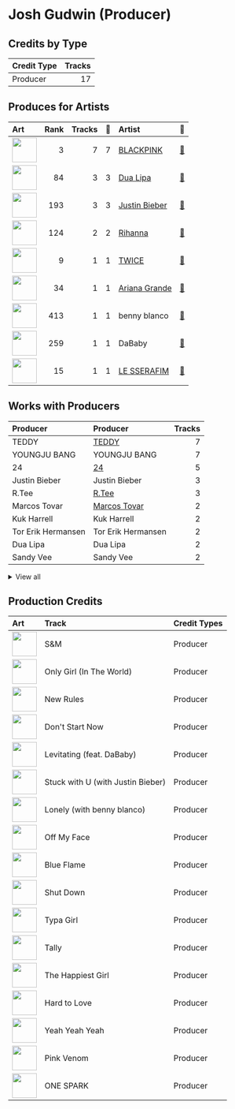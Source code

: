 # Josh Gudwin (Producer)

## Credits by Type

| Credit Type | Tracks |
|:---|---:|
| Producer | 17 |

## Produces for Artists

| Art | Rank | Tracks | 💚 | Artist | 🔗 |
|:---|---:|---:|---:|:---|:---|
| <img src="https://i.scdn.co/image/ab6761610000e5ebc9690bc711d04b3d4fd4b87c" alt="" width="50" /> | 3 | 7 | 7 | [BLACKPINK](../../artists/blackpink/overview.md) | [🔗](https://open.spotify.com/artist/41MozSoPIsD1dJM0CLPjZF) |
| <img src="https://i.scdn.co/image/ab6761610000e5eb0c68f6c95232e716f0abee8d" alt="" width="50" /> | 84 | 3 | 3 | [Dua Lipa](../../artists/dua_lipa/overview.md) | [🔗](https://open.spotify.com/artist/6M2wZ9GZgrQXHCFfjv46we) |
| <img src="https://i.scdn.co/image/ab6761610000e5eb8ae7f2aaa9817a704a87ea36" alt="" width="50" /> | 193 | 3 | 3 | [Justin Bieber](../../artists/justin_bieber/overview.md) | [🔗](https://open.spotify.com/artist/1uNFoZAHBGtllmzznpCI3s) |
| <img src="https://i.scdn.co/image/ab6761610000e5eb99e4fca7c0b7cb166d915789" alt="" width="50" /> | 124 | 2 | 2 | [Rihanna](../../artists/rihanna/overview.md) | [🔗](https://open.spotify.com/artist/5pKCCKE2ajJHZ9KAiaK11H) |
| <img src="https://i.scdn.co/image/ab6761610000e5eb0c6952f39ba680489149a54c" alt="" width="50" /> | 9 | 1 | 1 | [TWICE](../../artists/twice/overview.md) | [🔗](https://open.spotify.com/artist/7n2Ycct7Beij7Dj7meI4X0) |
| <img src="https://i.scdn.co/image/ab6761610000e5eb40b5c07ab77b6b1a9075fdc0" alt="" width="50" /> | 34 | 1 | 1 | [Ariana Grande](../../artists/ariana_grande/overview.md) | [🔗](https://open.spotify.com/artist/66CXWjxzNUsdJxJ2JdwvnR) |
| <img src="https://i.scdn.co/image/ab6761610000e5eb860c37890942e05e58c19372" alt="" width="50" /> | 413 | 1 | 1 | benny blanco | [🔗](https://open.spotify.com/artist/5CiGnKThu5ctn9pBxv7DGa) |
| <img src="https://i.scdn.co/image/ab6761610000e5eb0da5cd9354d458143258879a" alt="" width="50" /> | 259 | 1 | 1 | DaBaby | [🔗](https://open.spotify.com/artist/4r63FhuTkUYltbVAg5TQnk) |
| <img src="https://i.scdn.co/image/ab6761610000e5eb73f96bdf146d008680149954" alt="" width="50" /> | 15 | 1 | 1 | [LE SSERAFIM](../../artists/le_sserafim/overview.md) | [🔗](https://open.spotify.com/artist/4SpbR6yFEvexJuaBpgAU5p) |

## Works with Producers

| Producer | Producer | Tracks |
|:---|:---|---:|
| TEDDY | [TEDDY](../teddy/overview.md) | 7 |
| YOUNGJU BANG | YOUNGJU BANG | 7 |
| 24 | [24](../24/overview.md) | 5 |
| Justin Bieber | Justin Bieber | 3 |
| R.Tee | [R.Tee](../r_tee/overview.md) | 3 |
| Marcos Tovar | [Marcos Tovar](../marcos_tovar/overview.md) | 2 |
| Kuk Harrell | Kuk Harrell | 2 |
| Tor Erik Hermansen | Tor Erik Hermansen | 2 |
| Dua Lipa | Dua Lipa | 2 |
| Sandy Vee | Sandy Vee | 2 |


<details>
<summary>View all</summary>

| Producer | Producer | Tracks |
|:---|:---|---:|
| Caroline Ailin | Caroline Ailin | 2 |
| Ian Kirkpatrick | Ian Kirkpatrick | 2 |
| IDO | IDO | 2 |
| Miles Walker | Miles Walker | 2 |
| Sandy Wilhelm | Sandy Wilhelm | 2 |
| Stargate | Stargate | 2 |
| Mikkel Storleer Eriksen | [Mikkel Storleer Eriksen](../mikkel_storleer_eriksen/overview.md) | 2 |
| Freddy Wexler | Freddy Wexler | 2 |
| Danny Chung | Danny Chung | 2 |
| Emily Warren | Emily Warren | 2 |
| Phil Tan | [Phil Tan](../phil_tan/overview.md) | 2 |
| Gian Stone | Gian Stone | 1 |
| KUSH | KUSH | 1 |
| 임찬미 | 임찬미 (Kim, Chan-mi) | 1 |
| Ariana Grande | [Ariana Grande](../ariana_grande/overview.md) | 1 |
| Lionel Crasta | Lionel Crasta | 1 |
| 전부연 | 전부연 (Jeon, Bu-yeon) | 1 |
| Stephen Kozmeniuk | Stephen Kozmeniuk | 1 |
| Devin Nakao | Devin Nakao | 1 |
| David Phelan | David Phelan | 1 |
| JISOO | JISOO | 1 |
| Lorna Blackwood | Lorna Blackwood | 1 |
| Max Wolfgang | Max Wolfgang | 1 |
| Clarence Coffee Jr. | Clarence Coffee Jr. | 1 |
| Bekuh BOOM | [Bekuh BOOM](../bekuh_boom/overview.md) | 1 |
| Vince | Vince | 1 |
| Crystal Nicole | Crystal Nicole | 1 |
| HUH YUNJIN | HUH YUNJIN | 1 |
| Tia Scola | Tia Scola | 1 |
| Caroline Gerd Gustavsson | Caroline Gerd Gustavsson | 1 |
| 이우현 | 이우현 (Lee, Woo-hyun) | 1 |
| Alex Oriet | Alex Oriet | 1 |
| 13 | 13 | 1 |
| 김채원 | 김채원 (Kim, Chae-won) | 1 |
| Dominsuk | Dominsuk | 1 |
| Veronika Bozeman | Veronika Bozeman | 1 |
| 심은지 | [심은지 (Sim, Eunjee)](../심은지_(sim,_eunjee)/overview.md) | 1 |
| Kyler Niko | Kyler Niko | 1 |
| Willy Moon | Willy Moon | 1 |
| 서은일 | 서은일 (Seo, Eun-il) | 1 |
| SCORE | [SCORE](../score/overview.md) | 1 |
| Matt Snell | Matt Snell | 1 |
| DaBaby | DaBaby | 1 |
| 황민희 | 황민희 (Hwang, Min-hee) | 1 |
| Paulina Cerrilla | Paulina Cerrilla | 1 |
| 구혜진 | [구혜진 (Gu, Hye-jin)](../구혜진_(gu,_hye-jin)/overview.md) | 1 |
| Whitney Phillips | Whitney Phillips | 1 |
| Ronnie Icon | Ronnie Icon | 1 |
| Paro | Paro | 1 |
| 김인형 | 김인형 (Kim, In Hyung) | 1 |
| earattack | [earattack](../earattack/overview.md) | 1 |
| Skyler Stonestreet | Skyler Stonestreet | 1 |
| Drew Jurecka | Drew Jurecka | 1 |
| 이연수 | 이연수 (Lee, Yeon-soo) | 1 |
| 김병석 | [김병석 (Kim, Byung-seok)](../김병석_(kim,_byung-seok)/overview.md) | 1 |
| Bianca Atterberry | Bianca Atterberry | 1 |
| Scooter Braun | Scooter Braun | 1 |
| Teddy Sinclair | Teddy Sinclair | 1 |
| NOHC | NOHC | 1 |
| FINNEAS | [FINNEAS](../finneas/overview.md) | 1 |
| Sarah Hudson | Sarah Hudson | 1 |
| Ester Dean | Ester Dean | 1 |
| Melanie Joy Fontana | Melanie Joy Fontana | 1 |
| danke | [danke](../danke/overview.md) | 1 |
| Rafael Fadul | Rafael Fadul | 1 |
| Billy Hickey | Billy Hickey | 1 |
| Daniel James | Daniel James | 1 |
| ROSÉ | ROSÉ (ROSÉ) | 1 |
| Nat Dunn | Nat Dunn | 1 |
| Jonna Hall | Jonna Hall | 1 |
| VVN | VVN | 1 |
| 양가영 | 양가영 (Yang, Gayoung) | 1 |
| Jason Evigan | Jason Evigan | 1 |
| Dreamlab | Dreamlab | 1 |
| Leah Haywood | Leah Haywood | 1 |
| Stuart David Price | Stuart David Price | 1 |
| KayOne | KayOne | 1 |
| Chris "Tek" O'Ryan | Chris "Tek" O'Ryan | 1 |
| Soraya LaPread | Soraya LaPread | 1 |
| Cameron Gower Poole | Cameron Gower Poole | 1 |
| benny blanco | [benny blanco](../benny_blanco/overview.md) | 1 |
| Jake Torrey | Jake Torrey | 1 |
| Brian Lee | Brian Lee | 1 |

</details>


## Production Credits

| Art | Track | Credit Types |
|:---|:---|:---|
| <img src="https://i.scdn.co/image/ab67616d0000b273aa16162c83c19d587a3bfa45" alt="" width="50" /> | S&M | Producer |
| <img src="https://i.scdn.co/image/ab67616d0000b273aa16162c83c19d587a3bfa45" alt="" width="50" /> | Only Girl (In The World) | Producer |
| <img src="https://i.scdn.co/image/ab67616d0000b273ae395b47b186c2bc8c458e0f" alt="" width="50" /> | New Rules | Producer |
| <img src="https://i.scdn.co/image/ab67616d0000b2732172b607853fa89cefa2beb4" alt="" width="50" /> | Don't Start Now | Producer |
| <img src="https://i.scdn.co/image/ab67616d0000b2732172b607853fa89cefa2beb4" alt="" width="50" /> | Levitating (feat. DaBaby) | Producer |
| <img src="https://i.scdn.co/image/ab67616d0000b2732babb9dbd8f5146112f1bf86" alt="" width="50" /> | Stuck with U (with Justin Bieber) | Producer |
| <img src="https://i.scdn.co/image/ab67616d0000b27383b22beb73e2014b20159685" alt="" width="50" /> | Lonely (with benny blanco) | Producer |
| <img src="https://i.scdn.co/image/ab67616d0000b273e6f407c7f3a0ec98845e4431" alt="" width="50" /> | Off My Face | Producer |
| <img src="https://i.scdn.co/image/ab67616d0000b2739030184114911536d5f77555" alt="" width="50" /> | Blue Flame | Producer |
| <img src="https://i.scdn.co/image/ab67616d0000b2734aeaaeeb0755f1d8a8b51738" alt="" width="50" /> | Shut Down | Producer |
| <img src="https://i.scdn.co/image/ab67616d0000b2734aeaaeeb0755f1d8a8b51738" alt="" width="50" /> | Typa Girl | Producer |
| <img src="https://i.scdn.co/image/ab67616d0000b2734aeaaeeb0755f1d8a8b51738" alt="" width="50" /> | Tally | Producer |
| <img src="https://i.scdn.co/image/ab67616d0000b2734aeaaeeb0755f1d8a8b51738" alt="" width="50" /> | The Happiest Girl | Producer |
| <img src="https://i.scdn.co/image/ab67616d0000b2734aeaaeeb0755f1d8a8b51738" alt="" width="50" /> | Hard to Love | Producer |
| <img src="https://i.scdn.co/image/ab67616d0000b2734aeaaeeb0755f1d8a8b51738" alt="" width="50" /> | Yeah Yeah Yeah | Producer |
| <img src="https://i.scdn.co/image/ab67616d0000b2734aeaaeeb0755f1d8a8b51738" alt="" width="50" /> | Pink Venom | Producer |
| <img src="https://i.scdn.co/image/ab67616d0000b273bd8c739ce7e59ae9414c7a26" alt="" width="50" /> | ONE SPARK | Producer |